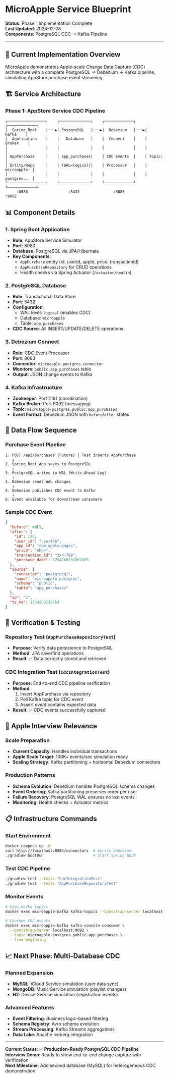 # MicroApple Service Blueprint

**Status**: Phase 1 Implementation Complete  
**Last Updated**: 2024-12-28  
**Components**: PostgreSQL CDC → Kafka Pipeline

---

## 🎯 **Current Implementation Overview**

MicroApple demonstrates Apple-scale Change Data Capture (CDC) architecture with a complete PostgreSQL → Debezium → Kafka pipeline, simulating AppStore purchase event streaming.

## 🏗️ **Service Architecture**

### **Phase 1: AppStore Service CDC Pipeline**
```
┌─────────────────┐    ┌──────────────┐    ┌─────────────┐    ┌─────────────┐
│  Spring Boot    │───▶│ PostgreSQL   │───▶│  Debezium   │───▶│    Kafka    │
│  Application    │    │   Database   │    │  Connect    │    │   Broker    │
│                 │    │              │    │             │    │             │
│ AppPurchase     │    │ app_purchases│    │ CDC Events  │    │ Topic:      │
│ Entity/Repo     │    │ (WAL=logical)│    │ Processor   │    │ microapple- │
│                 │    │              │    │             │    │ postgres... │
└─────────────────┘    └──────────────┘    └─────────────┘    └─────────────┘
     :8080                  :5432               :8083             :9092
```

## 📊 **Component Details**

### **1. Spring Boot Application**
- **Role**: AppStore Service Simulator
- **Port**: 8080
- **Database**: PostgreSQL via JPA/Hibernate
- **Key Components**:
  - `AppPurchase` entity (id, userId, appId, price, transactionId)
  - `AppPurchaseRepository` for CRUD operations
  - Health checks via Spring Actuator (`/actuator/health`)

### **2. PostgreSQL Database**
- **Role**: Transactional Data Store
- **Port**: 5432
- **Configuration**: 
  - WAL level: `logical` (enables CDC)
  - Database: `microapple`
  - Table: `app_purchases`
- **CDC Source**: All INSERT/UPDATE/DELETE operations

### **3. Debezium Connect**
- **Role**: CDC Event Processor
- **Port**: 8083
- **Connector**: `microapple-postgres-connector`
- **Monitors**: `public.app_purchases` table
- **Output**: JSON change events to Kafka

### **4. Kafka Infrastructure**
- **Zookeeper**: Port 2181 (coordination)
- **Kafka Broker**: Port 9092 (messaging)
- **Topic**: `microapple-postgres.public.app_purchases`
- **Event Format**: Debezium JSON with `before`/`after` states

## 🔄 **Data Flow Sequence**

### **Purchase Event Pipeline**
```
1. POST /api/purchases (Future) │ Test inserts AppPurchase
   ↓
2. Spring Boot App saves to PostgreSQL
   ↓
3. PostgreSQL writes to WAL (Write-Ahead Log)
   ↓
4. Debezium reads WAL changes
   ↓
5. Debezium publishes CDC event to Kafka
   ↓
6. Event available for downstream consumers
```

### **Sample CDC Event**
```json
{
  "before": null,
  "after": {
    "id": 123,
    "user_id": "user456",
    "app_id": "com.apple.pages",
    "price": "AMc=",
    "transaction_id": "txn-789",
    "purchase_date": 1754260138301609
  },
  "source": {
    "connector": "postgresql",
    "name": "microapple-postgres",
    "schema": "public",
    "table": "app_purchases"
  },
  "op": "c",
  "ts_ms": 1754260138764
}
```

## 🧪 **Verification & Testing**

### **Repository Test** (`AppPurchaseRepositoryTest`)
- **Purpose**: Verify data persistence to PostgreSQL
- **Method**: JPA save/find operations
- **Result**: ✅ Data correctly stored and retrieved

### **CDC Integration Test** (`CdcIntegrationTest`)
- **Purpose**: End-to-end CDC pipeline verification
- **Method**: 
  1. Insert AppPurchase via repository
  2. Poll Kafka topic for CDC event
  3. Assert event contains expected data
- **Result**: ✅ CDC events successfully captured

## 🚀 **Apple Interview Relevance**

### **Scale Preparation**
- **Current Capacity**: Handles individual transactions
- **Apple Scale Target**: 100K+ events/sec simulation ready
- **Scaling Strategy**: Kafka partitioning + horizontal Debezium connectors

### **Production Patterns**
- **Schema Evolution**: Debezium handles PostgreSQL schema changes
- **Event Ordering**: Kafka partitioning preserves order per user
- **Failure Recovery**: PostgreSQL WAL ensures no lost events
- **Monitoring**: Health checks + Actuator metrics

## 📋 **Infrastructure Commands**

### **Start Environment**
```bash
docker-compose up -d
curl http://localhost:8083/connectors  # Verify Debezium
./gradlew bootRun                      # Start Spring Boot
```

### **Test CDC Pipeline**
```bash
./gradlew test --tests "CdcIntegrationTest"
./gradlew test --tests "AppPurchaseRepositoryTest"
```

### **Monitor Events**
```bash
# View Kafka topics
docker exec microapple-kafka kafka-topics --bootstrap-server localhost:9092 --list

# Consume CDC events
docker exec microapple-kafka kafka-console-consumer \
  --bootstrap-server localhost:9092 \
  --topic microapple-postgres.public.app_purchases \
  --from-beginning
```

## 📈 **Next Phase: Multi-Database CDC**

### **Planned Expansion**
- **MySQL**: iCloud Service simulation (user data sync)
- **MongoDB**: Music Service simulation (playlist changes)
- **H2**: Device Service simulation (registration events)

### **Advanced Features**
- **Event Filtering**: Business logic-based filtering
- **Schema Registry**: Avro schema evolution
- **Stream Processing**: Kafka Streams aggregations
- **Data Lake**: Apache Iceberg integration

---

**Current Status**: ✅ **Production-Ready PostgreSQL CDC Pipeline**  
**Interview Demo**: Ready to show end-to-end change capture with verification  
**Next Milestone**: Add second database (MySQL) for heterogeneous CDC demonstration